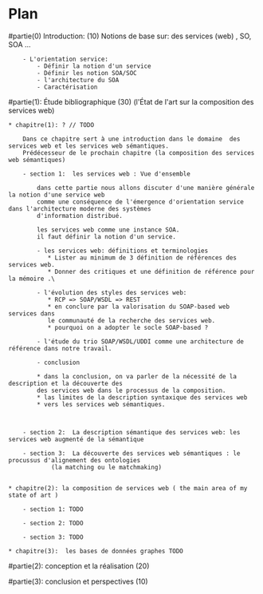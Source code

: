 Plan
====

#partie(0) Introduction: (10)
	Notions de base sur: des services (web) , SO, SOA ...

	    - L'orientation service: 
		    - Définir la notion d'un service
		    - Définir les notion SOA/SOC
		    - l'architecture du SOA
		    - Caractérisation 


#partie(1): Étude bibliographique (30) 
	(l'État de l'art sur la composition des services web)
	
	* chapitre(1): ? // TODO

	    Dans ce chapitre sert à une introduction dans le domaine  des services web et les services web sémantiques.
	    Prédécesseur de le prochain chapitre (la composition des services web sémantiques)

		- section 1:  les services web : Vue d'ensemble 

		    dans cette partie nous allons discuter d'une manière générale la notion d'une service web
		    comme une conséquence de l'émergence d'orientation service dans l'architecture moderne des systèmes
		    d'information distribué.

			les services web comme une instance SOA.
			il faut définir la notion d'un service.

		    - les services web: définitions et terminologies 
			   * Lister au minimum de 3 définition de références des services web.
			   * Donner des critiques et une définition de référence pour la mémoire .\

		    - l'évolution des styles des services web:
			   * RCP => SOAP/WSDL => REST
			   * en conclure par la valorisation du SOAP-based web services dans 
			   le communauté de la recherche des services web.
			   * pourquoi on a adopter le socle SOAP-based ?

		    - l'étude du trio SOAP/WSDL/UDDI comme une architecture de référence dans notre travail.

		    - conclusion

			* dans la conclusion, on va parler de la nécessité de la description et la découverte des 
			des services web dans le processus de la composition.
			* las limites de la description syntaxique des services web 
			* vers les services web sémantiques.



		- section 2:  La description sémantique des services web: les services web augmenté de la sémantique

		- section 3:  La découverte des services web sémantiques : le procussus d'alignement des ontologies 
				(la matching ou le matchmaking)


	* chapitre(2): la composition de services web ( the main area of my state of art )

		- section 1: TODO 

		- section 2: TODO

		- section 3: TODO

	* chapitre(3):  les bases de données graphes TODO


	
#partie(2): conception et la réalisation (20)


#partie(3): conclusion et perspectives (10)



